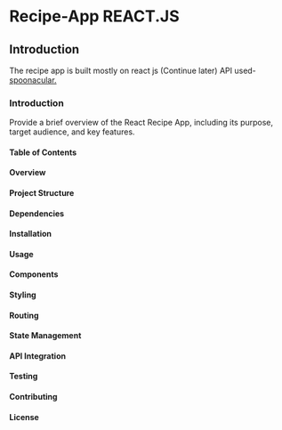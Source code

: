 # Recipe-App REACT.JS

## Introduction
The recipe app is built mostly on react js (Continue later)
API used- [spoonacular.](https://spoonacular.com/)

### Introduction
Provide a brief overview of the React Recipe App, including its purpose, target audience, and key features.

#### Table of Contents
#### Overview
#### Project Structure
#### Dependencies
#### Installation
#### Usage
#### Components
#### Styling
#### Routing
#### State Management
#### API Integration
#### Testing
#### Contributing
#### License
